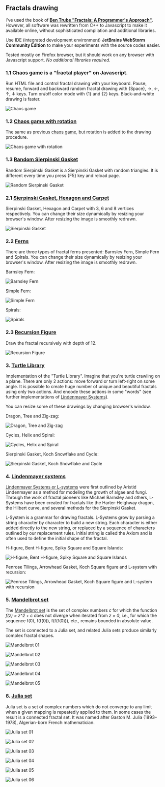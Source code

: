 ## Fractals drawing

I've used the book of [**Ben Trube "Fractals: A Programmer's Approach"**](
https://www.amazon.com/Fractals-Programmers-Approach-Ben-Trube-ebook/dp/B00E9W1W5W).
However, all software was rewritten from C++ to Javascript to make it
available online, without sophisticated compilation and additional libraries.

Use IDE (integrated development environment)
**JetBrains WebStorm Community Edition**
to make your experiments with the source codes easier.

Tested mostly on Firefox browser, but it should work on any browser
with Javascript support. *No additional libraries required*.

### 1.1 [Chaos game](01.1_Chaos_Game) is a "fractal player" on Javascript.

Run HTML file and control fractal drawing with your keyboard.
Pause, resume, forward and backward random fractal drawing
with {Space}, →, ←, ↑, ↓ keys. Turn on/off color mode with
{1} and {2} keys. Black-and-white drawing is faster.

![Chaos game](data/2019.01.04-chaos-player.png)

### 1.2 [Chaos game with rotation](01.2_Chaos_Game_Rotation)

The same as previous [chaos game](01.1_Chaos_Game), but rotation
is added to the drawing procedure.

![Chaos game with rotation](data/2019.01.04-chaos-player-with-rotation.png)

### 1.3 [Random Sierpinski Gasket](01.3_Random_Sierpinski_Gasket)

Random Sierpinski Gasket is a Sierpinski Gasket with random triangles.
It is different every time you press {F5} key and reload page.

![Random Sierpinski Gasket](data/2019.01.04-random-sierpinski-gasket.png)

### 2.1 [Sierpinski Gasket, Hexagon and Carpet](02.1_Sierpinski_Gasket)

Sierpinski Gasket, Hexagon and Carpet with 3, 6 and 8 vertices respectively.
You can change their size dynamically by resizing your browser's window.
After resizing the image is smoothly redrawn.

![Sierpinski Gasket](data/2019.01.04-sierpinski-gasket.png)

### 2.2 [Ferns](02.2_Ferns)

There are three types of fractal ferns presented:
Barnsley Fern, Simple Fern and Spirals.
You can change their size dynamically by resizing your browser's window.
After resizing the image is smoothly redrawn.

Barnsley Fern:

![Barnsley Fern](data/2019.01.04-barnsley-fern.png)

Simple Fern:

![Simple Fern](data/2019.01.04-simple-fern.png)

Spirals:

![Spirals](data/2019.01.04-spirals.png)

### 2.3 [Recursion Figure](02.3_Recursion_Figure)

Draw the fractal recursively with depth of 12.

![Recursion Figure](data/2019.01.04-recursion-figure.png)

### 3. [Turtle Library](03_Turtle_Library)

Implementation of the "Turtle Library".
Imagine that you're turtle crawling on a plane.
There are only 2 actions: move forward or turn left-right on some angle.
It is possible to create huge number of unique and beautiful
fractals using only two actions. And encode these actions in some
"words" (see further implementations of
[Lindenmayer Systems](04_Lindenmayer_systems)).

You can resize some of these drawings by changing browser's window.

Dragon, Tree and Zig-zag:

![Dragon, Tree and Zig-zag](data/2019.01.04-dragon-tree-zig-zag.png)

Cycles, Helix and Spiral:

![Cycles, Helix and Spiral](data/2019.01.04-cycles-helix-spiral.png)

Sierpinski Gasket, Koch Snowflake and Cycle:

![Sierpinski Gasket, Koch Snowflake and Cycle](data/2019.01.04-sierpinski-koch-cycle.png)

### 4. [Lindenmayer systems](04_Lindenmayer_Systems)

[Lindenmayer Systems or L-systems](https://en.wikipedia.org/wiki/L-system)
were first outlined by Aristid Lindenmayer as a method for modeling the growth
of algae and fungi. Through the work of fractal pioneers like Michael Barnsley and others,
L-Systems have been created for fractals like the Harter-Heighway dragon,
the Hilbert curve, and several methods for the Sierpinski Gasket.

L-System is a grammar for drawing fractals. L-Systems grow by parsing a string
character by character to build a new string. Each character is either added
directly to the new string, or replaced by a sequence of characters outlined
by our replacement rules. Initial string is called the Axiom and is often used
to define the initial shape of the fractal.

H-figure, Bent H-figure, Spiky Square and Square Islands:

![H-figure, Bent H-figure, Spiky Square and Square Islands](data/2019.01.04-l-systems-1.png)

Penrose Tilings, Arrowhead Gasket, Koch Square figure and L-system with recursion:

![Penrose Tilings, Arrowhead Gasket, Koch Square figure and L-system with recursion](
data/2019.01.04-l-systems-2.png)

### 5. [Mandelbrot set](05_Mandelbrot_Set)

The [Mandelbrot set](https://en.wikipedia.org/wiki/Mandelbrot_set) is the set
of complex numbers *c* for which the function *f(z) = z^2 + c*
does not diverge when iterated from *z = 0*, i.e., for which the sequence
f(0), f(f(0)), f(f(f(0))), etc., remains bounded in absolute value.

The set is connected to a Julia set, and related Julia sets produce
similarly complex fractal shapes.

![Mandelbrot 01](data/2019.01.05-mandelbrot-01.png)

![Mandelbrot 02](data/2019.01.05-mandelbrot-02.png)

![Mandelbrot 03](data/2019.01.05-mandelbrot-03.png)

![Mandelbrot 04](data/2019.01.05-mandelbrot-04.png)

![Mandelbrot 05](data/2019.01.05-mandelbrot-05.png)

### 6. [Julia set](06_Julia_Set)

Julia set is a set of complex numbers which do not converge to any limit
when a given mapping is repeatedly applied to them. In some cases the result
is a connected fractal set. It was  named after Gaston M. Julia (1893–1978),
Algerian-born French mathematician.

![Julia set 01](data/2019.01.05-julia-set-01-douady-rabbit.png)

![Julia set 02](data/2019.01.05-julia-set-02-sea-horse.png)

![Julia set 03](data/2019.01.05-julia-set-03-dendrites.png)

![Julia set 04](data/2019.01.05-julia-set-04-dust.png)

![Julia set 05](data/2019.01.05-julia-set-05-random-sea-horse.png)

![Julia set 06](data/2019.01.05-julia-set-06-random-dendrites.png)
